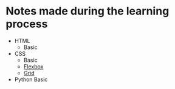 # Notes made during the learning process
 - HTML
    - Basic
 - CSS
    - Basic
    - [Flexbox](https://github.com/akari-ivanoff/notes/blob/master/css_flexbox.md)
    - [Grid](https://github.com/akari-ivanoff/notes/blob/master/css_grid.md)
 - Python Basic

 
 